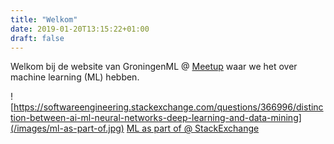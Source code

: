 ```yaml
---
title: "Welkom"
date: 2019-01-20T13:15:22+01:00
draft: false
---
```


Welkom bij de website van GroningenML @ [Meetup](https://www.meetup.com/nl-NL/GroningenML/) waar we het over machine learning (ML) hebben.

![https://softwareengineering.stackexchange.com/questions/366996/distinction-between-ai-ml-neural-networks-deep-learning-and-data-mining](/images/ml-as-part-of.jpg)
[ML as part of @ StackExchange](https://softwareengineering.stackexchange.com/questions/366996/distinction-between-ai-ml-neural-networks-deep-learning-and-data-mining)
